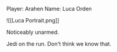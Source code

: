 Player: Arahen
Name: Luca Orden

![[Luca Portrait.png]]

Noticeably unarmed.

Jedi on the run. Don't think we know that.